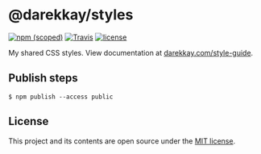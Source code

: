 # @darekkay/styles

[![npm (scoped)](https://img.shields.io/npm/v/@darekkay/styles?style=flat-square)](https://www.npmjs.com/package/@darekkay/styles) [![Travis](https://img.shields.io/travis/com/darekkay/darekkay-styles?style=flat-square)](https://travis-ci.com/darekkay/darekkay-styles) [![license](https://img.shields.io/badge/license-MIT-green?style=flat-square)](https://github.com/darekkay/darekkay-styles/blob/master/LICENSE)

My shared CSS styles. View documentation at [darekkay.com/style-guide](https://darekkay.com/style-guide).

## Publish steps

```
$ npm publish --access public
```

## License

This project and its contents are open source under the [MIT license](LICENSE).
